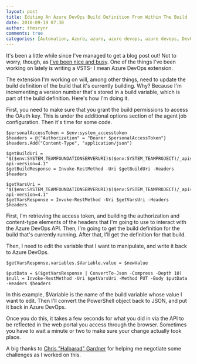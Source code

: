 ```yaml
---
layout: post
title: Editing An Azure DevOps Build Definition From Within The Build
date: 2018-09-19 07:30
author: thmsrynr
comments: true
categories: [Automation, Azure, azure, azure devops, azure devops, DevOps, devops, PowerShell, powershell, VSTS, vsts]
---
```

It's been a little while since I've managed to get a blog post out! Not to worry, though, as <a href="{{ site.url }}/i-was-re-awarded-as-a-microsoft-mvp-but-im-leaving-the-program/" target="_blank" rel="noopener">I've been nice and busy</a>. One of the things I've been working on lately is writing a VSTS- I mean Azure DevOps extension.

The extension I'm working on will, among other things, need to update the build definition of the build that it's currently building. Why? Because I'm incrementing a version number that's stored in a build variable, which is part of the build definition. Here's how I'm doing it.

<!--more-->

First, you need to make sure that you grant the build permissions to access the OAuth key. This is under the additional options section of the agent job configuration. Then it's time for some code.
```
$personalAccessToken = $env:system_accesstoken
$headers = @{"Authorization" = "Bearer $personalAccessToken"}
$headers.Add("Content-Type", "application/json")
        
$getBuildUri = "$($env:SYSTEM_TEAMFOUNDATIONSERVERURI)$($env:SYSTEM_TEAMPROJECT)/_apis/build/builds/$($env:BUILD_BUILDID)?api-version=4.1"
$getBuildResponse = Invoke-RestMethod -Uri $getBuildUri -Headers $headers

$getVarsUri = "$($env:SYSTEM_TEAMFOUNDATIONSERVERURI)$($env:SYSTEM_TEAMPROJECT)/_apis/build/definitions/$($getBuildResponse.Definition.Id)?api-version=4.1"
$getVarsResponse = Invoke-RestMethod -Uri $getVarsUri -Headers $headers
```
First, I'm retrieving the access token, and building the authorization and content-type elements of the headers that I'm going to use to interact with the Azure DevOps API. Then, I'm going to get the build definition for the build that's currently running. After that, I'll get the definition for that build.

Then, I need to edit the variable that I want to manipulate, and write it back to Azure DevOps.
```
$getVarsResponse.variables.$Variable.value = $newValue
    
$putData = $($getVarsResponse | ConvertTo-Json -Compress -Depth 10)
$null = Invoke-RestMethod -Uri $getVarsUri -Method PUT -Body $putData -Headers $headers
```
In this example, $Variable is the name of the build variable whose value I want to edit. Then I'll convert the PowerShell object back to JSON, and put it back in Azure DevOps.

Once you do this, it takes a few seconds for what you did in via the API to be reflected in the web portal you access through the browser. Sometimes you have to wait a minute or two to make sure your change actually took place.

A big thanks to <a href="https://twitter.com/HalbaradKenafin" target="_blank" rel="noopener">Chris "Halbarad" Gardner</a> for helping me negotiate some challenges as I worked on this.

&nbsp;
